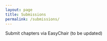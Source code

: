 ```yaml
---
layout: page
title: Submissions
permalink: /submissions/
---
```


Submit chapters via EasyChair (to be updated)